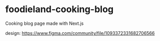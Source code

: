 # foodieland-cooking-blog

Cooking blog page made with Next.js

design: https://www.figma.com/community/file/1093372331682706566
